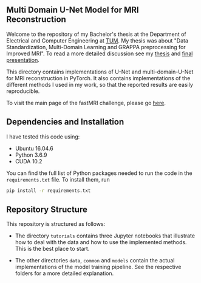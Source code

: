 ## Multi Domain U-Net Model for MRI Reconstruction

Welcome to the repository of my Bachelor's thesis at the Department of Electrical and Computer Engineering at [TUM](https://www.tum.de/en/). 
My thesis was about "Data Standardization, Multi-Domain Learning and GRAPPA preprocessing for Improved MRI".
To read a more detailed discussion see my [thesis](https://github.com/ketatam/multi-domain-unet-fastMRI/blob/main/report_and_presentation/report.pdf) and [final presentation](https://github.com/ketatam/multi-domain-unet-fastMRI/blob/main/report_and_presentation/presentation.pdf).

This directory contains implementations of U-Net and multi-domain-U-Net for MRI reconstruction in PyTorch. It also contains 
implementations of the different methods I used in my work, so that the reported results are easily reproducible.

To visit the main page of the fastMRI challenge, please go [here](https://fastmri.org/).
## Dependencies and Installation

I have tested this code using:

* Ubuntu 16.04.6
* Python 3.6.9
* CUDA 10.2

You can find the full list of Python packages needed to run the code in the `requirements.txt` file.
To install them, run

```bash
pip install -r requirements.txt
```

## Repository Structure
This repository is structured as follows:
* The directory `tutorials` contains three Jupyter notebooks that illustrate how to deal with the data and how to use the implemented methods.
This is the best place to start.
  
* The other directories `data`, `common` and `models` contain the actual implementations of the model training pipeline. See
the respective folders for a more detailed explanation.

